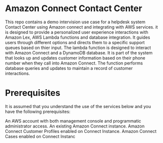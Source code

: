 # Amazon Connect Contact Center
This repo contains a demo intervision use case for a helpdesk system Contact Center using Amazon connect and integrating with AWS services. it is designed to provide a personalized user experience interactions with Amazon Lex, AWS Lambda functions and database integration.
It guides users through different options and directs them to a specific support queues based on thier input. The lambda function is designed to interact with Amazon Connect and a DynamoDB database. It is part of the system that looks up and updates customer information based on their phone number when they call into Amazon Connect. The function performs database queries and updates to maintain a record of customer interactions.
 

# Prerequisites
It is assumed that you understand the use of the services below and you have the following prerequisites:

An AWS account with both management console and programmatic administrator access.
An existing Amazon Connect instance.
Amazon Connect Customer Profiles enabled on Connect Instance.
Amazon Connect Cases enabled on Connect Instanc
